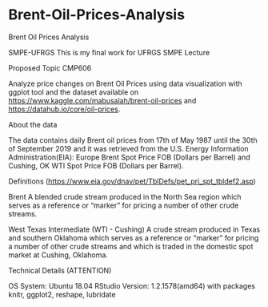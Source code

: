 # Brent-Oil-Prices-Analysis
Brent Oil Prices Analysis

SMPE-UFRGS
This is my final work for UFRGS SMPE Lecture

Proposed Topic CMP606

Analyze price changes on Brent Oil Prices using data visualization with ggplot tool and the dataset available on https://www.kaggle.com/mabusalah/brent-oil-prices and https://datahub.io/core/oil-prices.

About the data

The data contains daily Brent oil prices from 17th of May 1987 until the 30th of September 2019 and it was retrieved from the U.S. Energy Information Administration(EIA): Europe Brent Spot Price FOB (Dollars per Barrel) and Cushing, OK WTI Spot Price FOB (Dollars per Barrel).

Definitions (https://www.eia.gov/dnav/pet/TblDefs/pet_pri_spt_tbldef2.asp)

Brent 
A blended crude stream produced in the North Sea region which serves as a reference or “marker” for pricing a number of other crude streams. 

West Texas Intermediate (WTI - Cushing) 
A crude stream produced in Texas and southern Oklahoma which serves as a reference or “marker” for pricing a number of other crude streams and which is traded in the domestic spot market at Cushing, Oklahoma. 


Technical Details (ATTENTION)

OS System: Ubuntu 18.04
RStudio Version: 1.2.1578(amd64) with packages knitr, ggplot2, reshape, lubridate 
